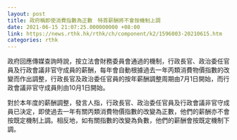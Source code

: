 ```yaml
---
layout: post
title: 政府稱即使消費指數為正數　特首薪酬將不會按機制上調
date: 2021-06-15 21:07:25.000000000 +08:00
link: https://news.rthk.hk/rthk/ch/component/k2/1596003-20210615.htm
categories: rthk
---
```


政府回應傳媒查詢時說，按立法會財務委員會通過的機制，行政長官、政治委任官員及行政會議非官守成員的薪酬，每年會自動根據過去一年丙類消費物價指數的改變而作出調整，行政長官及政治委任官員的按年薪酬調整周期由7月1日開始，而行政會議非官守成員則由10月1日開始。

對於本年度的薪酬調整，發言人指，行政長官、政治委任官員及行政會議非官守成員已決定，即使過去一年有關丙類消費物價指數的改變為正數，他們的薪酬亦不會按既定機制上調。相反地，如有關指數的改變為負數，他們的薪酬會按既定機制下調。
